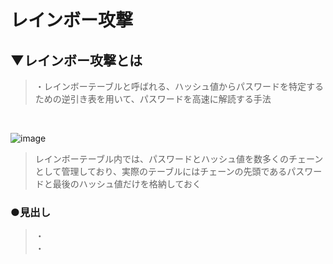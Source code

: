 # レインボー攻撃

## ▼レインボー攻撃とは
>・レインボーテーブルと呼ばれる、ハッシュ値からパスワードを特定するための逆引き表を用いて、パスワードを高速に解読する手法<br>
<br>

![image](https://user-images.githubusercontent.com/81621944/235274161-a9e9e96d-309c-421b-8ebb-ae5f5e470eda.png)<br>
>レインボーテーブル内では、パスワードとハッシュ値を数多くのチェーンとして管理しており、実際のテーブルにはチェーンの先頭であるパスワードと最後のハッシュ値だけを格納しておく<br>


### ●見出し
>・<br>
>・<br>
<br>
